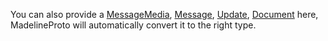 You can also provide a [MessageMedia](MessageMedia.md), [Message](Message.md), [Update](Update.md), [Document](Document.md) here, MadelineProto will automatically convert it to the right type.
